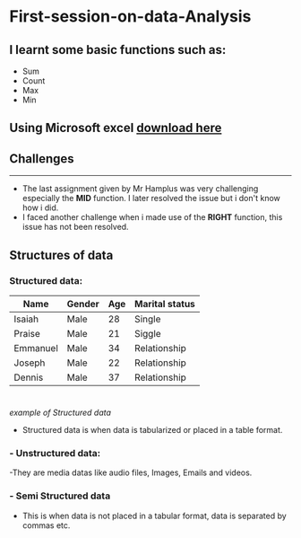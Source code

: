 # First-session-on-data-Analysis
## I learnt some basic functions such as:
- Sum
- Count
- Max
- Min
## Using Microsoft excel [download here](https://wwww.microsoft.com)
## Challenges
---
- The last assignment given by Mr Hamplus was very challenging especially the **MID** function. I later resolved the issue but i don't know how i did.
- I faced another challenge when i made use of the **RIGHT** function, this issue has not been resolved.

## Structures of data
### Structured data:

|Name | Gender | Age | Marital status |
|------|--------|-----|----------------|
|Isaiah| Male   |28  | Single|
|Praise| Male | 21 | Siggle|
|Emmanuel | Male| 34 | Relationship|
|Joseph | Male | 22 | Relationship|
|Dennis | Male | 37 | Relationship|
#
*example of Structured data*

- Structured data is when data is tabularized or placed in a table format.
### - Unstructured data:
-They are media datas like audio files, Images, Emails and videos.

### - Semi Structured data
- This is when data is not placed in a tabular format, data is separated by commas etc.

